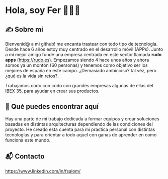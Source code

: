 # Hola, soy Fer 👋👨‍💻

## ✍️ Sobre mi

Bienvenid@ a mi github! me encanta trastear con todo tipo de tecnología. Desde hace 6 años estoy muy centrado en el desarrollo móvil (APPs).
Junto a mi mejor amigo fundé una empresa centrada en este sector llamada **rudo apps** (https://rudo.es). Empezamos siendo 4 hace unos años y ahora somos ya un montón (60 personas) y tenemos como objetivo ser los mejores de españa en este campo. ¿Demasiado ambicioso? tal véz, pero ¿qué es la vida sin retos?. 

Trabajamos codo con codo con grandes empresas algunas de ellas del IBEX 35, para ayudar en crear sus productos.

## 👀 Qué puedes encontrar aquí

Hay una parte de mi trabajo dedicada a formar equipos y crear soluciones basadas en distintas arquitecturas dependiendo de las condiciones del proyecto. He creado esta cuenta para mi practica personal con distintas tecnologías y para orientar a todo aquel con ganas de aprender en como funciona este mundo. 

## 📬 Contacto

https://www.linkedin.com/in/fsalom/
